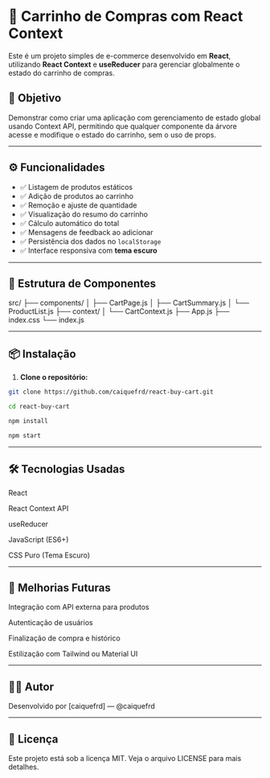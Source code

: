 # 🛒 Carrinho de Compras com React Context

Este é um projeto simples de e-commerce desenvolvido em **React**, utilizando **React Context** e **useReducer** para gerenciar globalmente o estado do carrinho de compras.

## 🎯 Objetivo

Demonstrar como criar uma aplicação com gerenciamento de estado global usando Context API, permitindo que qualquer componente da árvore acesse e modifique o estado do carrinho, sem o uso de props.

---

## ⚙️ Funcionalidades

- ✅ Listagem de produtos estáticos
- ✅ Adição de produtos ao carrinho
- ✅ Remoção e ajuste de quantidade
- ✅ Visualização do resumo do carrinho
- ✅ Cálculo automático do total
- ✅ Mensagens de feedback ao adicionar
- ✅ Persistência dos dados no `localStorage`
- ✅ Interface responsiva com **tema escuro**

---

## 🧱 Estrutura de Componentes
src/
├── components/
│ ├── CartPage.js
│ ├── CartSummary.js
│ └── ProductList.js
├── context/
│ └── CartContext.js
├── App.js
├── index.css
└── index.js


---

## 📦 Instalação

1. **Clone o repositório:**
```bash
git clone https://github.com/caiquefrd/react-buy-cart.git

cd react-buy-cart

npm install

npm start
```
---

## 🛠️ Tecnologias Usadas
React

React Context API

useReducer

JavaScript (ES6+)

CSS Puro (Tema Escuro)

---

## 🧪 Melhorias Futuras
Integração com API externa para produtos

Autenticação de usuários

Finalização de compra e histórico

Estilização com Tailwind ou Material UI

---

## 👨‍💻 Autor
Desenvolvido por [caiquefrd] — @caiquefrd

---

## 📄 Licença
Este projeto está sob a licença MIT. Veja o arquivo LICENSE para mais detalhes.

